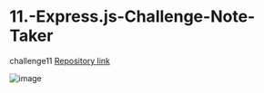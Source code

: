 # 11.-Express.js-Challenge-Note-Taker
challenge11
[Repository link](https://github.com/InaWise/11.-Express.js-Challenge-Note-Taker)

![image](https://user-images.githubusercontent.com/77795818/125001850-9a2b3e80-e021-11eb-930b-95cc6fc0fd9e.png)
